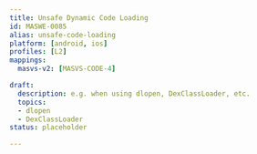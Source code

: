 ```yaml
---
title: Unsafe Dynamic Code Loading
id: MASWE-0085
alias: unsafe-code-loading
platform: [android, ios]
profiles: [L2]
mappings:
  masvs-v2: [MASVS-CODE-4]

draft:
  description: e.g. when using dlopen, DexClassLoader, etc.
  topics:
  - dlopen
  - DexClassLoader
status: placeholder

---
```



